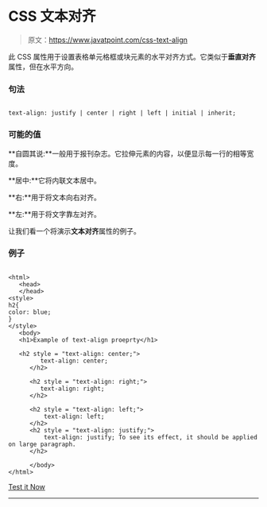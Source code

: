# CSS 文本对齐

> 原文：<https://www.javatpoint.com/css-text-align>

此 CSS 属性用于设置表格单元格框或块元素的水平对齐方式。它类似于**垂直对齐**属性，但在水平方向。

### 句法

```

text-align: justify | center | right | left | initial | inherit;

```

### 可能的值

**自圆其说:**一般用于报刊杂志。它拉伸元素的内容，以便显示每一行的相等宽度。

**居中:**它将内联文本居中。

**右:**用于将文本向右对齐。

**左:**用于将文字靠左对齐。

让我们看一个将演示**文本对齐**属性的例子。

### 例子

```

<html>
   <head>
   </head>
<style>
h2{
color: blue;
}
</style>
   <body>
   <h1>Example of text-align proeprty</h1>

   <h2 style = "text-align: center;">
         text-align: center;
      </h2>

      <h2 style = "text-align: right;">
		 text-align: right;
      </h2>

      <h2 style = "text-align: left;">
          text-align: left;
      </h2>
      <h2 style = "text-align: justify;">
          text-align: justify; To see its effect, it should be applied on large paragraph.
      </h2>

	  </body>
</html>

```

[Test it Now](https://www.javatpoint.com/oprweb/test.jsp?filename=CSStext-align1)

* * *